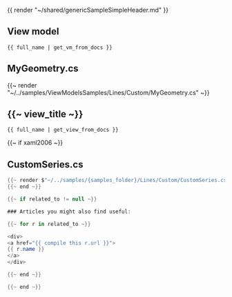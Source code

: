 {{ render "~/shared/genericSampleSimpleHeader.md" }}

## View model

```
{{ full_name | get_vm_from_docs }}
```

## MyGeometry.cs

{{~ render "~/../samples/ViewModelsSamples/Lines/Custom/MyGeometry.cs" ~}}

## {{~ view_title ~}}
```
{{ full_name | get_view_from_docs }}
```

{{~ if xaml2006 ~}}
## CustomSeries.cs

```csharp
{{~ render $"~/../samples/{samples_folder}/Lines/Custom/CustomSeries.cs" ~}}
{{~ end ~}}

{{~ if related_to != null ~}}

### Articles you might also find useful:

{{~ for r in related_to ~}}

<div>
<a href="{{ compile this r.url }}">
{{ r.name }}
</a>
</div>

{{~ end ~}}

{{~ end ~}}